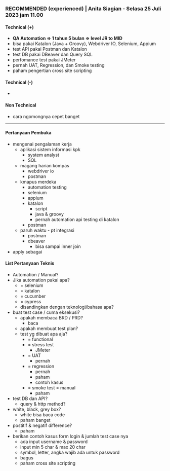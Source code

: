 ### **RECOMMENDED (experienced)** | Anita Siagian - Selasa 25 Juli 2023 jam 11.00

#### Technical (+) 

- **QA Automation => 1 tahun 5 bulan => level JR to MID**  
- bisa pakai Katalon (Java + Groovy), Webdriver IO, Selenium, Appium
- test API pakai Postman dan Katalon
- test DB pakai DBeaver dan Query SQL
- perfomance test pakai JMeter
- pernah UAT, Regression, dan Smoke testing
- paham pengertian cross site scripting

#### Technical (-)  

- 

#### Non Technical  

- cara ngomongnya cepet banget

---

#### Pertanyaan Pembuka

- mengenai pengalaman kerja  
	- aplikasi sistem informasi kpk
		- system analyst
		- SQL 
	- magang harian kompas
		- webdriver io
		- postman
	- kmapus merdeka
		- automation testing
		- selenium
		- appium
		- katalon
			- script
			- java & groovy
			- pernah automation api testing di katalon
		- postman
	- paruh waktu - pt integrasi
		- postman
		- dbeaver
			- bisa sampai inner join
- apply sebagai


#### List Pertanyaan Teknis

- Automation / Manual?  
- Jika automation pakai apa?
	- = selenium
	- = katalon
	- = cucumber
	- = cypress
	- disandingkan dengan teknologi/bahasa apa?
- buat test case / cuma eksekusi?
	- apakah membaca BRD / PRD?
		- baca
	- apakah membuat test plan?
	- test yg dibuat apa aja?
		- = functional
		- = stress test
			- JMeter
		- = UAT
			- pernah
		- = regression
			- pernah
			- paham
			- contoh kasus
		- = smoke test = manual
			- paham
- test DB dan API?
	- query & http method?
- white, black, grey box?
	- white bisa baca code
	- paham banget
- postitif & negatif difference?
	- paham
- berikan contoh kasus form login & jumlah test case nya
	- ada input username & password
	- input min 5 char & max 20 char
	- symbol, letter, angka wajib ada untuk password
	- bagus
	- paham cross site scripting